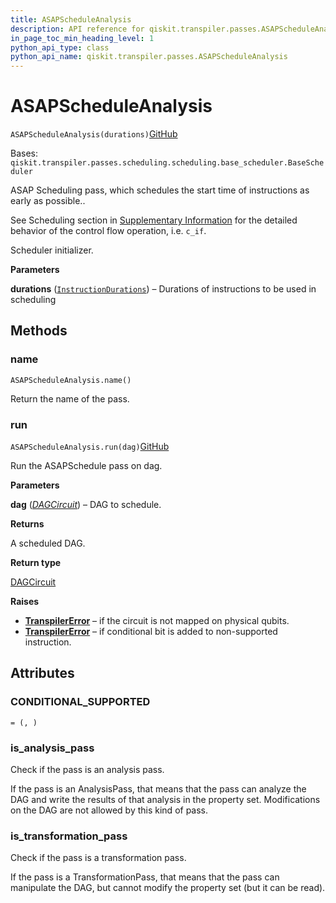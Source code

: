```yaml
---
title: ASAPScheduleAnalysis
description: API reference for qiskit.transpiler.passes.ASAPScheduleAnalysis
in_page_toc_min_heading_level: 1
python_api_type: class
python_api_name: qiskit.transpiler.passes.ASAPScheduleAnalysis
---
```


# ASAPScheduleAnalysis

<span id="qiskit.transpiler.passes.ASAPScheduleAnalysis" />

`ASAPScheduleAnalysis(durations)`[GitHub](https://github.com/qiskit/qiskit/tree/stable/0.39/qiskit/transpiler/passes/scheduling/scheduling/asap.py "view source code")

Bases: `qiskit.transpiler.passes.scheduling.scheduling.base_scheduler.BaseScheduler`

ASAP Scheduling pass, which schedules the start time of instructions as early as possible..

See Scheduling section in [Supplementary Information](transpiler#transpiler-supplemental) for the detailed behavior of the control flow operation, i.e. `c_if`.

Scheduler initializer.

**Parameters**

**durations** ([`InstructionDurations`](qiskit.transpiler.InstructionDurations "qiskit.transpiler.instruction_durations.InstructionDurations")) – Durations of instructions to be used in scheduling

## Methods

### name

<span id="qiskit.transpiler.passes.ASAPScheduleAnalysis.name" />

`ASAPScheduleAnalysis.name()`

Return the name of the pass.

### run

<span id="qiskit.transpiler.passes.ASAPScheduleAnalysis.run" />

`ASAPScheduleAnalysis.run(dag)`[GitHub](https://github.com/qiskit/qiskit/tree/stable/0.39/qiskit/transpiler/passes/scheduling/scheduling/asap.py "view source code")

Run the ASAPSchedule pass on dag.

**Parameters**

**dag** ([*DAGCircuit*](qiskit.dagcircuit.DAGCircuit "qiskit.dagcircuit.DAGCircuit")) – DAG to schedule.

**Returns**

A scheduled DAG.

**Return type**

[DAGCircuit](qiskit.dagcircuit.DAGCircuit "qiskit.dagcircuit.DAGCircuit")

**Raises**

*   [**TranspilerError**](qiskit.transpiler.TranspilerError "qiskit.transpiler.TranspilerError") – if the circuit is not mapped on physical qubits.
*   [**TranspilerError**](qiskit.transpiler.TranspilerError "qiskit.transpiler.TranspilerError") – if conditional bit is added to non-supported instruction.

## Attributes

<span id="qiskit.transpiler.passes.ASAPScheduleAnalysis.CONDITIONAL_SUPPORTED" />

### CONDITIONAL\_SUPPORTED

`= (, )`

<span id="qiskit.transpiler.passes.ASAPScheduleAnalysis.is_analysis_pass" />

### is\_analysis\_pass

Check if the pass is an analysis pass.

If the pass is an AnalysisPass, that means that the pass can analyze the DAG and write the results of that analysis in the property set. Modifications on the DAG are not allowed by this kind of pass.

<span id="qiskit.transpiler.passes.ASAPScheduleAnalysis.is_transformation_pass" />

### is\_transformation\_pass

Check if the pass is a transformation pass.

If the pass is a TransformationPass, that means that the pass can manipulate the DAG, but cannot modify the property set (but it can be read).

